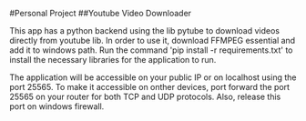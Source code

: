 #Personal Project
##Youtube Video Downloader

This app has a python backend using the lib pytube to download videos directly from youtube lib. In order to use it, download FFMPEG essential and add it to windows path.
Run the command 'pip install -r requirements.txt' to install the necessary libraries for the application to run.

The application will be accessible on your public IP or on localhost using the port 25565. To make it accessible on onther devices, port forward the port 25565 on your router for both TCP and UDP protocols. Also, release this port on windows firewall.



